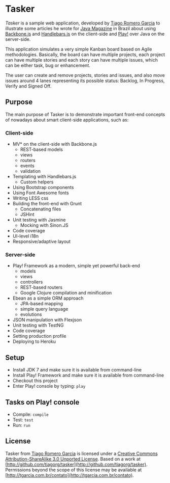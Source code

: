 # Tasker

*Tasker* is a sample web application, developed by [Tiago Romero Garcia](http://www.tiagorg.com)
 to illustrate some articles he wrote for [Java Magazine](http://www.devmedia.com.br/java) in Brazil about 
 using [Backbone.js](http://backbonejs.org) and [Handlebars.js](http://handlebarsjs.com) on the client-side and 
 [Play!](http://www.playframework.com) over Java on the server-side.

This application simulates a very simple Kanban board based on Agile methodologies. Basically, the board can
 have multiple projects, each project can have multiple stories and each story can have multiple issues,
 which can be either task, bug or enhancement.
 
The user can create and remove projects, stories and issues, and also move issues around 4 lanes 
 representing its possible status: Backlog, In Progress, Verify and Signed Off.
 
## Purpose

The main purpose of Tasker is to demonstrate important front-end concepts of nowadays about smart client-side
applications, such as:
 
### Client-side 
 
* MV* on the client-side with Backbone.js
  * REST-based models
  * views
  * routers
  * events
  * validation
* Templating with Handlebars.js
  * Custom helpers
* Using Bootstrap components
* Using Font Awesome fonts 
* Writing LESS css
* Building the front-end with Grunt
  * Concatenating files
  * JSHint
* Unit testing with Jasmine
  * Mocking with Sinon.JS
* Code coverage
* UI-level i18n 
* Responsive/adaptive layout
 
### Server-side
 
* Play! Framework as a modern, simple yet powerful back-end
  * models
  * views
  * controllers
  * REST-based routers
  * Google Clojure compilation and minification
* Ebean as a simple ORM approach
  * JPA-based mapping
  * simple query language
  * evolutions
* JSON manipulation with Flexjson
* Unit testing with TestNG
* Code coverage
* Setting production profile
* Deploying to Heroku

## Setup

* Install JDK 7 and make sure it is available from command-line
* Install Play! Framework and make sure it is available from command-line
* Checkout this project
* Enter Play! console by typing: ```play```

## Tasks on Play! console

* Compile: ```compile```
* Test: ```test```
* Run: ```run```

## License

Tasker from [Tiago Romero Garcia](http://www.tgarcia.com.br) is licensed under a [Creative Commons Attribution-ShareAlike 3.0 Unported License](http://creativecommons.org/licenses/by-sa/3.0/deed.en). 
Based on a work at [http://github.com/tiagorg/tasker](http://github.com/tiagorg/tasker). 
Permissions beyond the scope of this license may be available at [http://tgarcia.com.br/contato](http://tgarcia.com.br/contato).
